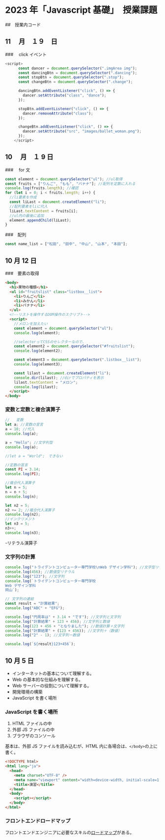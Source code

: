# 2023 年「Javascript 基礎」　授業課題

##　授業内コード

## 11 　月　１９　日

###　 click イベント

```js
<script>
      const dancer = document.querySelector(".imgArea img");
      const dancingBtn = document.querySelector(".dancing");
      const stopBtn = document.querySelector(".stop");
      const changeBtn = document.querySelector(".change");

      dancingBtn.addEventListener("click", () => {
        dancer.setAttribute("class", "dance");
      });

      stopBtn.addEventListener("click", () => {
        dancer.removeAttribute("class");
      });

      changeBtn.addEventListener("click", () => {
        dancer.setAttribute("src", "images/ballet_woman.png");
      });
    </script>
```

## 10 　月　１ 9 日

###　 for 文

```js
const element = document.querySelector("ul"); //ul取得
const fruits = ["りんご", "もも", "バナナ"]; //配列を定数に入れる
console.log(fruits.length); //確認
for (let i = 0; i < fruits.length; i++) {
  //li要素を作成
  const liLast = document.createElement("li");
  //配列要素をliに代入
  liLast.textContent = fruits[i];
  //ul内の最後に追加
  element.appendChild(liLast);
}
```

###　配列

```js
const name_list = ["松田", "田中", "中山", "山本", "本田"];
```

## 10 月 12 日

###　要素の取得

```html
<body>
  <h1>果物の種類</h1>
  <ul id="fruitslist" class="listbox__list">
    <li>りんご</li>
    <li>みかん</li>
    <li>バナナ</li>
  </ul>
  <!--リストを操作するDOM操作のスクリプト-->
  <script>
    //メロンを加えたい
    const element = document.querySelector("ul");
    console.log(element);

    //selecterってCSSのセレクターなので、
    const element2 = document.querySelector("#fruitslist");
    console.log(element2);

    const element3 = document.querySelector(".listbox__list");
    console.log(element3);

    const lilast = document.createElement("li");
    console.dir(lilast); //dirでプロパティを表示
    lilast.textContent = "メロン";
    console.log(lilast);
  </script>
</body>
```

### 変数と定数と複合演算子

```js
//   変数
let a; //変数の宣言
a = 10; //代入
console.log(a);

a = "Hello"; //文字列型
console.log(a);

//let a = "World";　できない

//定数の宣言
const PI = 3.14;
console.log(PI);

//複合代入演算子
let n = 5;
n = n + 5;
console.log(n);

let n2 = 5;
n2 += 2; //複合代入演算子
console.log(n2);
//インクリメント
let n3 = 5;
n3++;
console.log(n3);
```

-リテラル演算子

### 文字列の計算

```js
console.log("トライデントコンピューター専門学校\nWeb デザイン学科"); //文字型リテラル
console.log(456); //数値型リテラル
console.log("123"); //文字列
console.log(`トライデントコンピューター専門学校
Web デザイン学科
岡山`);

// 文字列の連結
const result = "計算結果";
console.log("ABC" + "EFG");

console.log("円周率は" + 3.14 + "です"); //文字列と文字列
console.log("計算結果" + 123 + 456); //文字列と数値
console.log(123 + 456 + "となりました"); //数値計算＋文字列
console.log("計算結果" + (123 + 456)); //文字列＋（数値）
console.log("2" - 1); //文字列ー数値

console.log(`${result}123+456`);
```

## 10 月 5 日

- インターネットの基本について理解する。
- Web の基本的な仕組みを理解する。
- Web サーバーの役割について理解する。
- 開発環境の構築
- JavaScript を書く場所

### JavaScript を書く場所

1. HTML ファイルの中
1. 外部 JS ファイルの中
1. ブラウザのコンソール

基本は、外部 JS ファイルを読み込むが、HTML 内に各場合は、`</body>`の上に書く。

```html
<!DOCTYPE html>
<html lang="ja">
  <head>
    <meta charset="UTF-8" />
    <meta name="viewport" content="width=device-width, initial-scale=1.0" />
    <title>演習</title>
  </head>
  <body>
    <script></script>
  </body>
</html>
```

### フロントエンドロードマップ

フロントエンドエンジニアに必要なスキルの[ロードマップ](https://roadmap.sh/frontend)がある。
